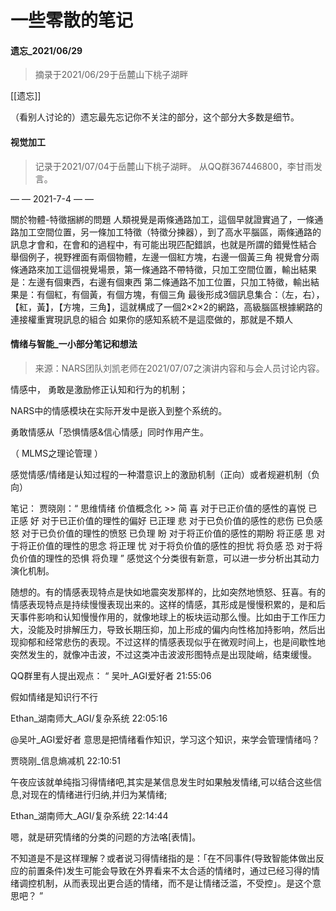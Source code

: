 

# 一些零散的笔记



#### 遗忘_2021/06/29

> 摘录于2021/06/29于岳麓山下桃子湖畔

[[遗忘]]

（看别人讨论的）遗忘最先忘记你不关注的部分，这个部分大多数是细节。




#### 视觉加工

> 记录于2021/07/04于岳麓山下桃子湖畔。
> 从QQ群367446800，李甘雨发言。

— —  2021-7-4  — —

關於物體-特徵捆綁的問題 
人類視覺是兩條通路加工，這個早就證實過了，一條通路加工空間位置，另一條加工特徵（特徵分揀器），到了高水平腦區，兩條通路的訊息才會和，在會和的過程中，有可能出現匹配錯誤，也就是所謂的錯覺性結合 
舉個例子，視野裡面有兩個物體，左邊一個紅方塊，右邊一個黃三角 
視覺會分兩條通路來加工這個視覺場景，第一條通路不帶特徵，只加工空間位置，輸出結果是：左邊有個東西，右邊有個東西 
第二條通路不加工位置，只加工特徵，輸出結果是：有個紅，有個黃，有個方塊，有個三角 
最後形成3個訊息集合：（左，右），【紅，黃】，【方塊，三角】，這就構成了一個2×2×2的網路，高級腦區根據網路的連接權重實現訊息的組合 
如果你的感知系統不是這麼做的，那就是不類人 



#### 情绪与智能_一小部分笔记和想法

> 来源：NARS团队刘凯老师在2021/07/07之演讲内容和与会人员讨论内容。


情感中，
勇敢是激励修正认知和行为的机制；

NARS中的情感模块在实际开发中是嵌入到整个系统的。

勇敢情感从「恐惧情感&信心情感」同时作用产生。

（ MLMS之理论管理 ）


感觉情感/情绪是认知过程的一种潜意识上的激励机制（正向）或者规避机制（负向）


笔记：
贾晓刚：“
思维情绪	价值概念化 >>	简
喜	对于已正价值的感性的喜悦	已正感
好	对于已正价值的理性的偏好	已正理
悲	对于已负价值的感性的悲伤	已负感
怒	对于已负价值的理性的愤怒	已负理
盼	对于将正价值的感性的期盼	将正感
思	对于将正价值的理性的思念	将正理
忧	对于将负价值的感性的担忧	将负感
恐	对于将负价值的理性的恐惧	将负理
”
感觉这个分类很有新意，可以进一步分析出其动力演化机制。


随想的。有的情感表现特点是快如地震突发那样的，比如突然地愤怒、狂喜。有的情感表现特点是持续慢慢表现出来的。这样的情感，其形成是慢慢积累的，是和后天事件影响和认知慢慢作用的，就像地球上的板块运动那么慢。比如由于工作压力大，没能及时排解压力，导致长期压抑，加上形成的偏内向性格加持影响，然后出现抑郁和经常悲伤的表现。不过这样的情感表现似乎在微观时间上，也是间歇性地突然发生的，就像冲击波，不过这类冲击波波形图特点是出现陡峭，结束缓慢。


QQ群里有人提出观点：
“
吴叶_AGI爱好者  21:55:06

假如情绪是知识行不行

Ethan_湖南师大_AGI/复杂系统  22:05:16

@吴叶_AGI爱好者 意思是把情绪看作知识，学习这个知识，来学会管理情绪吗？

贾晓刚_信息熵减机  22:10:51

午夜应该就单纯指习得情绪吧,其实是某信息发生时如果触发情绪,可以结合这些信息,对现在的情绪进行归纳,并归为某情绪;

Ethan_湖南师大_AGI/复杂系统  22:14:44

嗯，就是研究情绪的分类的问题的方法咯[表情]。

不知道是不是这样理解？或者说习得情绪指的是：「在不同事件(导致智能体做出反应的前置条件)发生可能会导致在外界看来不太合适的情绪时，通过已经习得的情绪调控机制，从而表现出更合适的情绪，而不是让情绪泛滥，不受控」。是这个意思吧？
”
